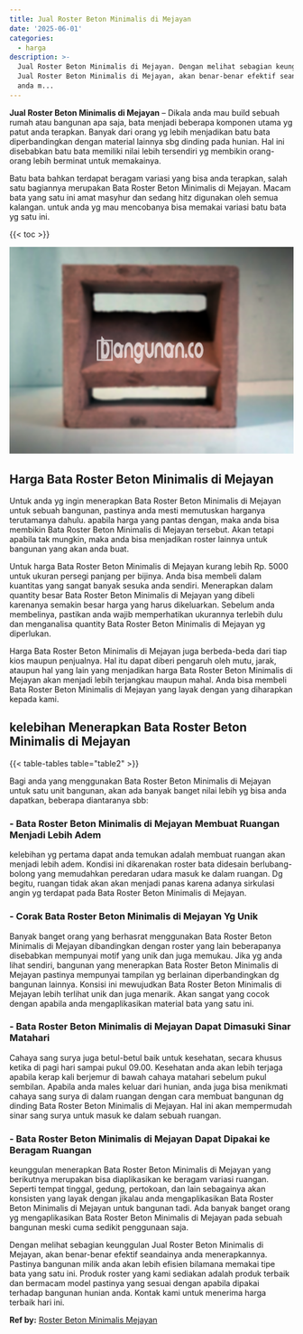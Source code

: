 ```yaml
---
title: Jual Roster Beton Minimalis di Mejayan
date: '2025-06-01'
categories:
  - harga
description: >-
  Jual Roster Beton Minimalis di Mejayan. Dengan melihat sebagian keunggulan
  Jual Roster Beton Minimalis di Mejayan, akan benar-benar efektif seandainya
  anda m...
---
```


**Jual Roster Beton Minimalis di Mejayan** – Dikala anda mau build sebuah rumah atau bangunan apa saja, bata menjadi beberapa komponen utama yg patut anda terapkan. Banyak dari orang yg lebih menjadikan batu bata diperbandingkan dengan material lainnya sbg dinding pada hunian. Hal ini disebabkan batu bata memiliki nilai lebih tersendiri yg membikin orang-orang lebih berminat untuk memakainya.

Batu bata bahkan terdapat beragam variasi yang bisa anda terapkan, salah satu bagiannya merupakan Bata Roster Beton Minimalis di Mejayan. Macam bata yang satu ini amat masyhur dan sedang hitz digunakan oleh semua kalangan. untuk anda yg mau mencobanya bisa memakai variasi batu bata yg satu ini.

{{< toc >}}

![Jual Roster Beton Minimalis di Mejayan](/images/bata-roster-minimalis-37.png)

## Harga Bata Roster Beton Minimalis di Mejayan

Untuk anda yg ingin menerapkan Bata Roster Beton Minimalis di Mejayan untuk sebuah bangunan, pastinya anda mesti memutuskan harganya terutamanya dahulu. apabila harga yang pantas dengan, maka anda bisa membikin Bata Roster Beton Minimalis di Mejayan tersebut. Akan tetapi apabila tak mungkin, maka anda bisa menjadikan roster lainnya untuk bangunan yang akan anda buat.

Untuk harga Bata Roster Beton Minimalis di Mejayan kurang lebih Rp. 5000 untuk ukuran persegi panjang per bijinya. Anda bisa membeli dalam kuantitas yang sangat banyak sesuka anda sendiri. Menerapkan dalam quantity besar Bata Roster Beton Minimalis di Mejayan yang dibeli karenanya semakin besar harga yang harus dikeluarkan. Sebelum anda membelinya, pastikan anda wajib memperhatikan ukurannya terlebih dulu dan menganalisa quantity Bata Roster Beton Minimalis di Mejayan yg diperlukan.

Harga Bata Roster Beton Minimalis di Mejayan juga berbeda-beda dari tiap kios maupun penjualnya. Hal itu dapat diberi pengaruh oleh mutu, jarak, ataupun hal yang lain yang menjadikan harga Bata Roster Beton Minimalis di Mejayan akan menjadi lebih terjangkau maupun mahal. Anda bisa membeli Bata Roster Beton Minimalis di Mejayan yang layak dengan yang diharapkan kepada kami.

## kelebihan Menerapkan Bata Roster Beton Minimalis di Mejayan

{{< table-tables table="table2" >}}

Bagi anda yang menggunakan Bata Roster Beton Minimalis di Mejayan untuk satu unit bangunan, akan ada banyak banget nilai lebih yg bisa anda dapatkan, beberapa diantaranya sbb:

### \- Bata Roster Beton Minimalis di Mejayan Membuat Ruangan Menjadi Lebih Adem

kelebihan yg pertama dapat anda temukan adalah membuat ruangan akan menjadi lebih adem. Kondisi ini dikarenakan roster bata didesain berlubang-bolong yang memudahkan peredaran udara masuk ke dalam ruangan. Dg begitu, ruangan tidak akan akan menjadi panas karena adanya sirkulasi angin yg terdapat pada Bata Roster Beton Minimalis di Mejayan.

### \- Corak Bata Roster Beton Minimalis di Mejayan Yg Unik

Banyak banget orang yang berhasrat menggunakan Bata Roster Beton Minimalis di Mejayan dibandingkan dengan roster yang lain beberapanya disebabkan mempunyai motif yang unik dan juga memukau. Jika yg anda lihat sendiri, bangunan yang menerapkan Bata Roster Beton Minimalis di Mejayan pastinya mempunyai tampilan yg berlainan diperbandingkan dg bangunan lainnya. Konsisi ini mewujudkan Bata Roster Beton Minimalis di Mejayan lebih terlihat unik dan juga menarik. Akan sangat yang cocok dengan apabila anda mengaplikasikan material bata yang satu ini.

### \- Bata Roster Beton Minimalis di Mejayan Dapat Dimasuki Sinar Matahari

Cahaya sang surya juga betul-betul baik untuk kesehatan, secara khusus ketika di pagi hari sampai pukul 09.00. Kesehatan anda akan lebih terjaga apabila kerap kali berjemur di bawah cahaya matahari sebelum pukul sembilan. Apabila anda males keluar dari hunian, anda juga bisa menikmati cahaya sang surya di dalam ruangan dengan cara membuat bangunan dg dinding Bata Roster Beton Minimalis di Mejayan. Hal ini akan mempermudah sinar sang surya untuk masuk ke dalam sebuah ruangan.

### \- Bata Roster Beton Minimalis di Mejayan Dapat Dipakai ke Beragam Ruangan

keunggulan menerapkan Bata Roster Beton Minimalis di Mejayan yang berikutnya merupakan bisa diaplikasikan ke beragam variasi ruangan. Seperti tempat tinggal, gedung, pertokoan, dan lain sebagainya akan konsisten yang layak dengan jikalau anda mengaplikasikan Bata Roster Beton Minimalis di Mejayan untuk bangunan tadi. Ada banyak banget orang yg mengaplikasikan Bata Roster Beton Minimalis di Mejayan pada sebuah bangunan meski cuma sedikit penggunaan saja.

Dengan melihat sebagian keunggulan Jual Roster Beton Minimalis di Mejayan, akan benar-benar efektif seandainya anda menerapkannya. Pastinya bangunan milik anda akan lebih efisien bilamana memakai tipe bata yang satu ini. Produk roster yang kami sediakan adalah produk terbaik dan bermacam model pastinya yang sesuai dengan apabila dipakai terhadap bangunan hunian anda. Kontak kami untuk menerima harga terbaik hari ini.

**Ref by:** [Roster Beton Minimalis Mejayan](https://id.wikipedia.org/wiki/Roster)
